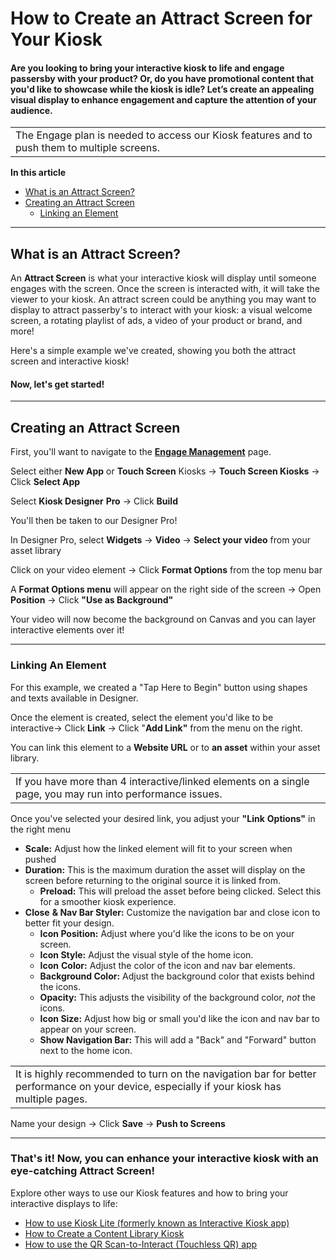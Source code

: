 # How to Create an Attract Screen for Your Kiosk

#### Are you looking to bring your interactive kiosk to life and engage passersby with your product? Or, do you have promotional content that you'd like to showcase while the kiosk is idle? Let’s create an appealing visual display to enhance engagement and capture the attention of your audience.

|  |
| --- |
| The Engage plan is needed to access our Kiosk features and to push them to multiple screens. |

**In this article**

* [What is an Attract Screen?](#what)
* [Creating an Attract Screen](#creating)
  + [Linking an Element](#linking)

---

What is an Attract Screen?
--------------------------

An **Attract Screen** is what your interactive kiosk will display until someone engages with the screen. Once the screen is interacted with, it will take the viewer to your kiosk. An attract screen could be anything you may want to display to attract passerby's to interact with your kiosk: a visual welcome screen, a rotating playlist of ads, a video of your product or brand, and more!

Here's a simple example we've created, showing you both the attract screen and interactive kiosk!

#### Now, let's get started!

---

Creating an Attract Screen
--------------------------

First, you'll want to navigate to the [**Engage Management**](https://app.optisigns.com/app/engageManagement) page.

Select either **New App** or **Touch Screen** Kiosks → **Touch Screen Kiosks** → Click **Select App**

Select **Kiosk Designer** **Pro** → Click **Build**

You'll then be taken to our Designer Pro!

In Designer Pro, select **Widgets** → **Video** → **Select your video** from your asset library

Click on your video element → Click **Format Options** from the top menu bar

A **Format Options menu** will appear on the right side of the screen → Open **Position** → Click **"Use as Background"**

Your video will now become the background on Canvas and you can layer interactive elements over it!

---

### Linking An Element

For this example, we created a "Tap Here to Begin" button using shapes and texts available in Designer.

Once the element is created, select the element you'd like to be interactive→ Click **Link** → Click "**Add Link"** from the menu on the right.

You can link this element to a **Website URL** or to **an asset** within your asset library.

|  |
| --- |
| If you have more than 4 interactive/linked elements on a single page, you may run into performance issues. |

Once you've selected your desired link, you adjust your **"Link** **Options"** in the right menu

* **Scale:** Adjust how the linked element will fit to your screen when pushed
* **Duration:** This is the maximum duration the asset will display on the screen before returning to the original source it is linked from.
  + **Preload:** This will preload the asset before being clicked. Select this for a smoother kiosk experience.
* **Close** **& Nav Bar Styler:** Customize the navigation bar and close icon to better fit your design.
  + **Icon Position:** Adjust where you'd like the icons to be on your screen.
  + **Icon Style:** Adjust the visual style of the home icon.
  + **Icon** **Color:** Adjust the color of the icon and nav bar elements.
  + **Background Color:** Adjust the background color that exists behind the icons.
  + **Opacity:** This adjusts the visibility of the background color, *not* the icons.
  + **Icon Size:** Adjust how big or small you'd like the icon and nav bar to appear on your screen.
  + **Show Navigation Bar:** This will add a "Back" and "Forward" button next to the home icon.

|  |
| --- |
| It is highly recommended to turn on the navigation bar for better performance on your device, especially if your kiosk has multiple pages. |

Name your design → Click **Save** → **Push to Screens**

---

### That's it! Now, you can enhance your interactive kiosk with an eye-catching Attract Screen!

Explore other ways to use our Kiosk features and how to bring your interactive displays to life:

* [How to use Kiosk Lite (formerly known as Interactive Kiosk app)](https://support.optisigns.com/hc/en-us/articles/360053993934)
* [How to Create a Content Library Kiosk](https://support.optisigns.com/hc/en-us/articles/17604055961747)
* [How to use the QR Scan-to-Interact (Touchless QR) app](https://support.optisigns.com/hc/en-us/articles/8899727608083)